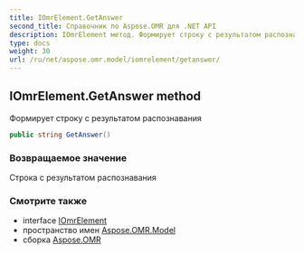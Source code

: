 ```yaml
---
title: IOmrElement.GetAnswer
second_title: Справочник по Aspose.OMR для .NET API
description: IOmrElement метод. Формирует строку с результатом распознавания
type: docs
weight: 30
url: /ru/net/aspose.omr.model/iomrelement/getanswer/
---
```

## IOmrElement.GetAnswer method

Формирует строку с результатом распознавания

```csharp
public string GetAnswer()
```

### Возвращаемое значение

Строка с результатом распознавания

### Смотрите также

* interface [IOmrElement](../)
* пространство имен [Aspose.OMR.Model](../../iomrelement/)
* сборка [Aspose.OMR](../../../)


